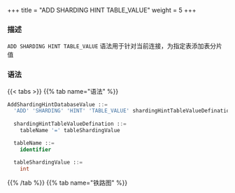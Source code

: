 +++
title = "ADD SHARDING HINT TABLE_VALUE"
weight = 5
+++

### 描述

`ADD SHARDING HINT TABLE_VALUE` 语法用于针对当前连接，为指定表添加表分片值
### 语法

{{< tabs >}}
{{% tab name="语法" %}}
```sql
AddShardingHintDatabaseValue ::=
  'ADD' 'SHARDING' 'HINT' 'TABLE_VALUE' shardingHintTableValueDefination
  
  shardingHintTableValueDefination ::=
    tableName '=' tableShardingValue

  tableName ::=
    identifier

  tableShardingValue ::=
    int
```
{{% /tab %}}
{{% tab name="铁路图" %}}
<iframe frameborder="0" name="diagram" id="diagram" width="100%" height="100%"></iframe>
{{% /tab %}}
{{< /tabs >}}

### 示例

- 为指定表添加表分片值

```sql
ADD SHARDING HINT TABLE_VALUE t_order = 100;
```

### 保留字

`ADD`、`SHARDING`、`HINT`、`TABLE_VALUE`

### 相关链接

- [保留字](/cn/reference/distsql/syntax/reserved-word/)